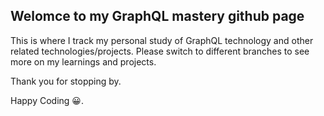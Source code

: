 ## Welomce to my GraphQL mastery github page

This is where I track my personal study of GraphQL technology and other related technologies/projects. Please switch to different branches to see more on my learnings and projects.

Thank you for stopping by.

Happy Coding 😀.